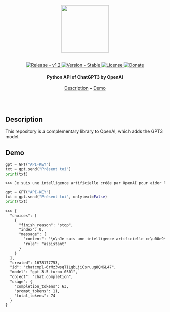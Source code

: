 <p align="center" >
    <img src="https://raw.githubusercontent.com/Game-K-Hack/GPT-API/logo.png" width=150 />
</p>

<br>

<div align="center">
  <a href="#">
    <img src="https://img.shields.io/static/v1?label=release&message=v1.0&color=blue" alt="Release - v1.2" />
  </a>
  <a href="#">
    <img src="https://img.shields.io/static/v1?label=version&message=stable&color=green" alt="Version - Stable" />
  </a>
  <a href="https://choosealicense.com/licenses/mit">
    <img src="https://img.shields.io/badge/License-MIT-yellow" alt="License" />
  </a>
  <a href="https://www.paypal.com/paypalme/gamekdonate">
    <img src="https://img.shields.io/badge/Donate-PayPal-green.svg" alt="Donate" />
  </a>
</div>

<h4 align="center">Python API of ChatGPT3 by OpenAI</h4>

<p align="center">
  <a href="#description">Description</a> •
  <a href="#demo">Demo</a>
</p>

<br>
<br>

## Description

This repository is a complementary library to OpenAI, which adds the GPT3 model.

## Demo

```python
gpt = GPT("API-KEY")
txt = gpt.send("Présent toi")
print(txt)
```

```txt
>>> Je suis une intelligence artificielle créée par OpenAI pour aider les utilisateurs à effectuer diverses tâches et fournir des informations. Je suis programmé pour comprendre plusieurs langages et j'ai accès à une grande quantité de données pour répondre aux requêtes des utilisateurs de manière efficace et précise.
```

```python
gpt = GPT("API-KEY")
txt = gpt.send("Présent toi", onlytext=False)
print(txt)
```

```txt
>>> {
  "choices": [
    {
      "finish_reason": "stop",
      "index": 0,
      "message": {
        "content": "\n\nJe suis une intelligence artificielle cr\u00e9\u00e9e par OpenAI. Je suis programm\u00e9e pour r\u00e9pondre aux questions et aider les utilisateurs dans leurs t\u00e2ches quotidiennes. Je peux \u00e9galement communiquer en plusieurs langues et j'apprends constamment \u00e0 partir des interactions avec les utilisateurs.",
        "role": "assistant"
      }
    }
  ],
  "created": 1678177753,
  "id": "chatcmpl-6rMz3wsqTILgbLjiCsruug8QNGL47",
  "model": "gpt-3.5-turbo-0301",
  "object": "chat.completion",
  "usage": {
    "completion_tokens": 63,
    "prompt_tokens": 11,
    "total_tokens": 74
  }
}
```
